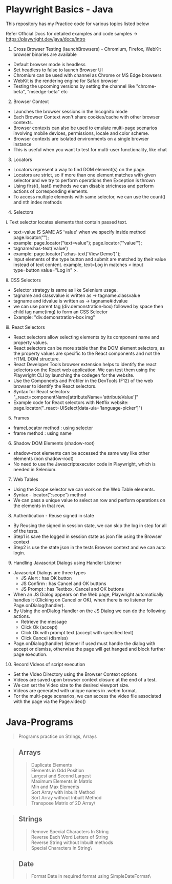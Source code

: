 # Playwright Basics - Java
This repository has my Practice code for various topics listed below

Refer Official Docs for detailed examples and code samples -> https://playwright.dev/java/docs/intro

1. Cross Browser Testing (launchBrowsers) - Chromium, Firefox, WebKit browser binaries are available
- Default browser mode is headless
- Set headless to false to launch Browser UI
- Chromium can be used with channel as Chrome or MS Edge browsers
- WebKit is the rendering engine for Safari browser
- Testing the upcoming versions by setting the channel like "chrome-beta", "msedge-beta" etc

2. Browser Context
- Launches the browser sessions in the Incognito mode
- Each Browser Context won't share cookies/cache with other browser contexts.
- Browser contexts can also be used to emulate multi-page scenarios involving mobile devices, permissions, locale and color scheme.
- Browser contexts are isolated environments on a single browser instance
- This is useful when you want to test for multi-user functionality, like chat

3. Locators
- Locators represent a way to find DOM element(s) on the page.
- Locators are strict, so if more than one element matches with given selector and we try to perform operations then Exception is thrown
- Using first(), last() methods we can disable strictness and perform actions of corresponding elements.
- To access multiple elements with same selector, we can use the count() and nth index methods

4. Selectors

i. Text selector locates elements that contain passed text.
- text=value IS SAME AS 'value' when we specify inside method page.locator("");
- example: page.locator("text=value"); page.locator("'value'");
- tagname:has-text('value')
- example: page.locator("a:has-text('View Demo')");
- Input elements of the type button and submit are matched by their value instead of text content.
  example, text=Log in matches < input type=button value="Log in" >.

ii. CSS Selectors
- Selector strategy is same as like Selenium usage.
- tagname and classvalue is written as -> tagname.classvalue
- tagname and idvalue is written as -> tagname#idvalue
- we can use parent tag (div.demonstration-box) followed by space then child tag name(img) to form an CSS Selector
- Example: "div.demonstration-box img"

iii. React Selectors
- React selectors allow selecting elements by its component name and property values.
- React selectors can be more stable than the DOM element selectors, as the property values are specific to the React components and not the HTML DOM structure.
- React Developer Tools browser extension helps to identify the react selectors on the React web application. We can test them using the Playwright CLI by launching the codegen for the website.
- Use the Components and Profiler in the DevTools (F12) of the web browser to identify the React selectors.
- Syntax for React selectors: "_react=componentName[attributeName='attributeValue']"
- Example code for React selectors with Netflix website: page.locator("_react=UISelect[data-uia='language-picker']")

5. Frames
- frameLocator method : using selector
- frame method : using name

6. Shadow DOM Elements (shadow-root)
- shadow-root elements can be accessed the same way like other elements (non shadow-root)
- No need to use the Javascriptexecutor code in Playwright, which is needed in Selenium.

7. Web Tables
- Using the Scope selector we can work on the Web Table elements.
- Syntax - locator(":scope") method
- We can pass a unique value to select an row and perform operations on the elements in that row.

8. Authentication - Reuse signed in state
- By Reusing the signed in session state, we can skip the log in step for all of the tests.
- Step1 is save the logged in session state as json file using the Browser context
- Step2 is use the state json in the tests Browser context and we can auto login.

9. Handling Javascript Dialogs using Handler Listener
- Javascript Dialogs are three types
    - JS Alert : has OK button
    - JS Confirm : has Cancel and OK buttons
    - JS Prompt : has Textbox, Cancel and OK buttons
- When an JS Dialog appears on the Web page, Playwright automatically handles it (Clicking on Cancel or OK), when there is no listener for Page.onDialog(handler).
- By Using the onDialog Handler on the JS Dialog we can do the following actions.
    - Retrieve the message
    - Click Ok (accept)
    - Click Ok with prompt text (accept with specified text)
    - Click Cancel (dismiss)
- Page.onDialog(handler) listener if used must handle the dialog with accept or dismiss, otherwise the page will get hanged and block further page execution.

10. Record Videos of script execution
- Set the Video Directory using the Browser Context options
- Videos are saved upon browser context closure at the end of a test.
- We can set the Video size to the desired viewport size.
- Videos are generated with unique names in .webm format.
- For the multi-page scenarios, we can access the video file associated with the page via the Page.video()



# Java-Programs

>Programs practice on Strings, Arrays

>Arrays
>-------------
>>Duplicate Elements\
>>Elements in Odd Position\
>>Largest and Second Largest\
>>Maximum Elements in Matrix\
>>Min and Max Elements\
>>Sort Array with Inbuilt Method\
>>Sort Array without Inbuilt Method\
>>Transpose Matrix of 2D Array\


>Strings
>--------------
>>Remove Special Characters In String\
>>Reverse Each Word Letters of String\
>>Reverse String without Inbuilt methods\
>>Special Characters In String\

>Date
>----------------
>>Format Date in required format using SimpleDateFormat\